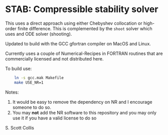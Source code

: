 # STAB:  Compressible stability solver

This uses a direct approach using either Chebyshev collocation or high-order
finite difference.   This is complemented by the `shoot` solver which uses
and ODE solver (shooting).

Updated to build with the GCC gfortran compiler on MacOS and Linux.

Currently uses a couple of Numerical-Recipes in FORTRAN routines that are
commercially licensed and not distributed here.

To build use:
```bash
    ln -s gcc.mak Makefile
    make USE_NR=1
```

Notes:
1.  It would be easy to remove the dependency on NR and I encourage 
    someone to do so.
2.  You may **not** add the NR software to this repository and you may only use
    it if you have a valid license to do so

S. Scott Collis
